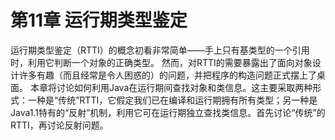 # 第11章 运行期类型鉴定


运行期类型鉴定（RTTI）的概念初看非常简单——手上只有基类型的一个引用时，利用它判断一个对象的正确类型。
然而，对RTTI的需要暴露出了面向对象设计许多有趣（而且经常是令人困惑的）的问题，并把程序的构造问题正式摆上了桌面。
本章将讨论如何利用Java在运行期间查找对象和类信息。这主要采取两种形式：一种是“传统”RTTI，它假定我们已在编译和运行期拥有所有类型；另一种是Java1.1特有的“反射”机制，利用它可在运行期独立查找类信息。首先讨论“传统”的RTTI，再讨论反射问题。
